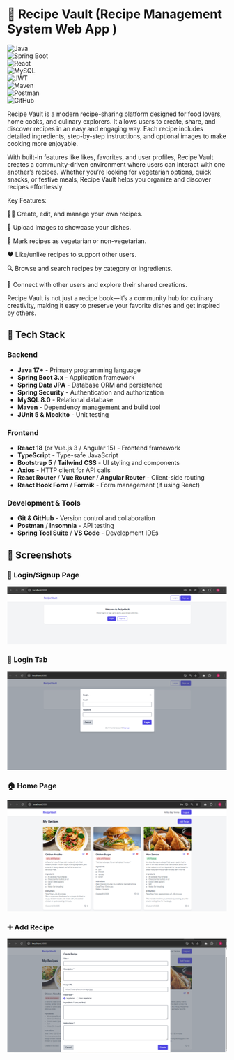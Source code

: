 # 📖 Recipe Vault (Recipe Management System Web App )

![Java](https://img.shields.io/badge/Java-ED8B00?style=for-the-badge&logo=openjdk&logoColor=white)  
![Spring Boot](https://img.shields.io/badge/Spring_Boot-6DB33F?style=for-the-badge&logo=springboot&logoColor=white)  
![React](https://img.shields.io/badge/React-20232A?style=for-the-badge&logo=react&logoColor=61DAFB)  
![MySQL](https://img.shields.io/badge/MySQL-005C84?style=for-the-badge&logo=mysql&logoColor=white)  
![JWT](https://img.shields.io/badge/JWT-000000?style=for-the-badge&logo=jsonwebtokens&logoColor=white)  
![Maven](https://img.shields.io/badge/Maven-C71A36?style=for-the-badge&logo=apachemaven&logoColor=white)  
![Postman](https://img.shields.io/badge/Postman-FF6C37?style=for-the-badge&logo=postman&logoColor=white)  
![GitHub](https://img.shields.io/badge/GitHub-181717?style=for-the-badge&logo=github&logoColor=white)  



Recipe Vault is a modern recipe-sharing platform designed for food lovers, home cooks, and culinary explorers. It allows users to create, share, and discover recipes in an easy and engaging way. Each recipe includes detailed ingredients, step-by-step instructions, and optional images to make cooking more enjoyable.

With built-in features like likes, favorites, and user profiles, Recipe Vault creates a community-driven environment where users can interact with one another’s recipes. Whether you’re looking for vegetarian options, quick snacks, or festive meals, Recipe Vault helps you organize and discover recipes effortlessly.

Key Features:

👨‍🍳 Create, edit, and manage your own recipes.

📸 Upload images to showcase your dishes.

🥗 Mark recipes as vegetarian or non-vegetarian.

❤️ Like/unlike recipes to support other users.

🔍 Browse and search recipes by category or ingredients.

👥 Connect with other users and explore their shared creations.

Recipe Vault is not just a recipe book—it’s a community hub for culinary creativity, making it easy to preserve your favorite dishes and get inspired by others.


## 🚀 Tech Stack

### Backend
- **Java 17+** - Primary programming language
- **Spring Boot 3.x** - Application framework
- **Spring Data JPA** - Database ORM and persistence
- **Spring Security** - Authentication and authorization
- **MySQL 8.0** - Relational database
- **Maven** - Dependency management and build tool
- **JUnit 5 & Mockito** - Unit testing

### Frontend
- **React 18** (or Vue.js 3 / Angular 15) - Frontend framework
- **TypeScript** - Type-safe JavaScript
- **Bootstrap 5** / **Tailwind CSS** - UI styling and components
- **Axios** - HTTP client for API calls
- **React Router** / **Vue Router** / **Angular Router** - Client-side routing
- **React Hook Form** / **Formik** - Form management (if using React)

### Development & Tools
- **Git & GitHub** - Version control and collaboration
- **Postman** / **Insomnia** - API testing
- **Spring Tool Suite** / **VS Code** - Development IDEs


## 📸 Screenshots

### 🔑 Login/Signup Page
![Login Page](screenshots/rs2.PNG)

### 🍴 Login Tab
![Login Tab](screenshots/rs3.PNG)

### 🏠 Home Page
![Home Page](screenshots/rs1.PNG)

### ➕ Add Recipe
![Create Recipe](screenshots/rs4.PNG)

